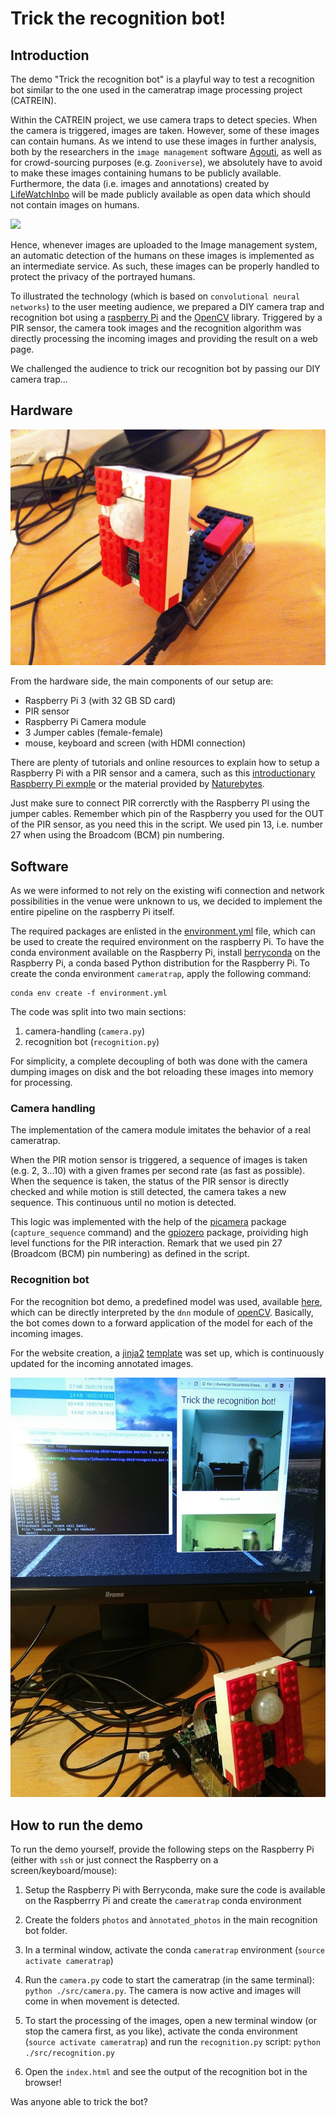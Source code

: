 # Trick the recognition bot!

## Introduction

The demo "Trick the recognition bot" is a playful way to test a recognition bot similar to the one used in the cameratrap image processing project (CATREIN). 

Within the CATREIN project, we use camera traps to detect species. When the camera is triggered, images are taken. However, some of these images can contain humans. As we intend to use these images in further analysis, both by the researchers in the `image management` software [Agouti](http://cameratraplab.org/agouti), as well as for crowd-sourcing purposes (e.g. `Zooniverse`), we absolutely have to avoid to make these images containing humans to be publicly available. Furthermore, the data (i.e. images and annotations) created by [LifeWatchInbo](https://lifewatch.inbo.be/blog/) will be made publicly available as open data which should not contain images on humans.

![](./static/scheme.png)

Hence, whenever images are uploaded to the Image management system, an automatic detection of the humans on these images is implemented as an intermediate service. As such, these images can be properly handled to protect the privacy of the portrayed humans. 

To illustrated the technology (which is based on `convolutional neural networks`) to the user meeting audience, we prepared a DIY camera trap and recognition bot using a [raspberry Pi](https://www.raspberrypi.org/) and the [OpenCV](https://opencv.org/) library.  Triggered by a PIR sensor, the camera took images and the recognition algorithm was directly processing the incoming images and providing the result on a web page. 

We challenged the audience to trick our recognition bot by passing our DIY camera trap...

## Hardware

![](./static/setup_1.jpg)

From the hardware side, the main components of our setup are:

- Raspberry Pi 3 (with 32 GB SD card)
- PIR sensor
- Raspberry Pi Camera module
- 3 Jumper cables (female-female)
- mouse, keyboard and screen (with HDMI connection)

There are plenty of tutorials and online resources to explain how to setup a Raspberry Pi with a PIR sensor and a camera, such as this [introductionary Raspberry Pi exmple](https://projects.raspberrypi.org/en/projects/parent-detector) or the material provided by [Naturebytes](http://naturebytes.org/). 

Just make sure to connect PIR correrctly with the Raspberry PI using the jumper cables. Remember which pin of the Raspberry you used for the OUT of the PIR sensor, as you need this in the script. We used pin 13, i.e. number 27 when using the Broadcom (BCM) pin numbering. 


## Software

As we were informed to not rely on the existing wifi connection and network possibilities in the venue were unknown to us, we decided to implement the entire pipeline on the raspberry Pi itself. 

The required packages are enlisted in the [environment.yml](./environment.yml) file, which can be used to create the required environment on the raspberry Pi. To have the conda environment available on the Raspberry Pi, install [berryconda](https://github.com/jjhelmus/berryconda) on the Raspberry Pi, a conda based Python distribution for the Raspberry Pi. To create the conda environment `cameratrap`, apply the following command:

```
conda env create -f environment.yml
```

The code was split into two main sections:

1. camera-handling (`camera.py`)
2. recognition bot (`recognition.py`)

For simplicity, a complete decoupling of both was done with the camera dumping images on disk and the bot reloading these images into memory for processing. 

### Camera handling

The implementation of the camera module imitates the behavior of a real cameratrap. 

When the PIR motion sensor is triggered, a sequence of images is taken (e.g. 2, 3...10) with a given frames per second rate (as fast as possible). When the sequence is taken, the status of the PIR sensor is directly checked and while motion is still detected, the camera takes a new sequence. This continuous until no motion is detected. 

This logic was implemented with the help of the [picamera](http://picamera.readthedocs.io/en/release-1.13/recipes1.html#capturing-consistent-images) package (`capture_sequence` command) and the [gpiozero](https://gpiozero.readthedocs.io/en/stable/api_input.html#motion-sensor-d-sun-pir) package, proividing high level functions for the PIR interaction. Remark that we used pin 27 (Broadcom (BCM) pin numbering) as defined in the script. 

### Recognition bot

For the recognition bot demo, a predefined model was used, available [here](https://github.com/C-Aniruddh/realtime_object_recognition), which can be directly interpreted by the `dnn` module of [openCV](https://opencv.org/). Basically, the bot comes down to a forward application of the model for each of the incoming images. 

For the website creation, a  [jinja2](http://jinja.pocoo.org/docs/2.10/) [template](./static/template.html) was set up, which is continuously updated for the incoming annotated images. 

![](./static/setup_2.jpg)

## How to run the demo

To run the demo yourself, provide the following steps on the Raspberry Pi (either with `ssh` or just connect the Raspberry on a screen/keyboard/mouse):
1. Setup the Raspberry Pi with Berryconda, make sure the code is available on the Raspberrry Pi and create the `cameratrap` conda environment 

2. Create the folders `photos` and `ànnotated_photos` in the main recognition bot folder. 

3. In a terminal window, activate the conda `cameratrap` environment (`source activate cameratrap`)

4. Run the `camera.py` code to start the cameratrap (in the same terminal): `python ./src/camera.py`. The camera is now active and images will come in when movement is detected.

5. To start the processing of the images, open a new terminal window (or stop the camera first, as you like), activate the conda environment (`source activate cameratrap`) and run the `recognition.py` script: `python ./src/recognition.py`

6. Open the `index.html` and see the output of the recognition bot in the browser!

Was anyone able to trick the bot?

